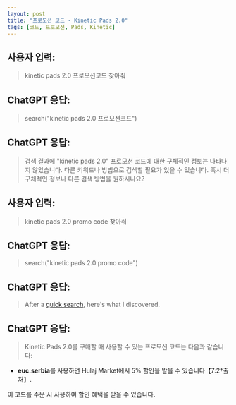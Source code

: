 ```yaml
---
layout: post
title: "프로모션 코드 - Kinetic Pads 2.0"
tags: [코드, 프로모션, Pads, Kinetic]
---
```


## 사용자 입력:
> kinetic pads 2.0 프로모션코드 찾아줘

## ChatGPT 응답:
> search("kinetic pads 2.0 프로모션코드")

## ChatGPT 응답:
> 검색 결과에 "kinetic pads 2.0" 프로모션 코드에 대한 구체적인 정보는 나타나지 않았습니다. 다른 키워드나 방법으로 검색할 필요가 있을 수 있습니다. 혹시 더 구체적인 정보나 다른 검색 방법을 원하시나요?

## 사용자 입력:
> kinetic pads 2.0 promo code 찾아줘

## ChatGPT 응답:
> search("kinetic pads 2.0 promo code")

## ChatGPT 응답:
> After a [quick search](https://chat.openai.com/backend-api/bing/redirect?query=kinetic%20pads%202.0%20promo%20code), here's what I discovered.

## ChatGPT 응답:
> Kinetic Pads 2.0를 구매할 때 사용할 수 있는 프로모션 코드는 다음과 같습니다:
- **euc.serbia**를 사용하면 Hulaj Market에서 5% 할인을 받을 수 있습니다【7:2†출처】.

이 코드를 주문 시 사용하여 할인 혜택을 받을 수 있습니다.

